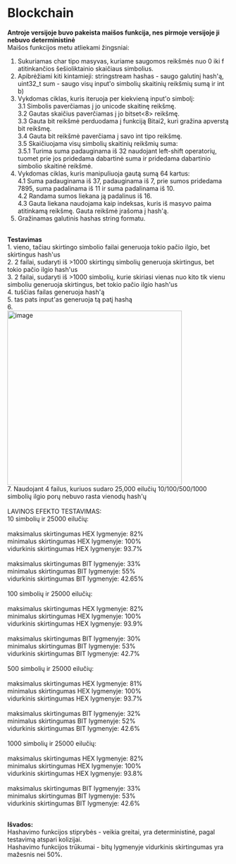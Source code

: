 # Blockchain
<strong>Antroje versijoje buvo pakeista maišos funkcija, nes pirmoje versijoje ji nebuvo deterministinė</strong><br>
Maišos funkcijos metu atliekami žingsniai: <br>
1. Sukuriamas char tipo masyvas, kuriame saugomos reikšmės nuo 0 iki f atitinkančios šešioliktainio skaičiaus simbolius.<br>
2. Apibrėžiami kiti kintamieji: stringstream hashas - saugo galutinį hash'ą, uint32_t sum - saugo visų input'o simbolių skaitinių reikšmių sumą ir int b)<br>
3. Vykdomas ciklas, kuris iteruoja per kiekvieną input'o simbolį:<br>
   3.1 Simbolis paverčiamas į jo unicode skaitinę reikšmę.<br>
   3.2 Gautas skaičius paverčiamas į jo bitset<8> reikšmę.<br>
   3.3 Gauta bit reikšmė perduodama į funkciją Bitai2, kuri gražina apverstą bit reikšmę.<br>
   3.4 Gauta bit reikšmė paverčiama į savo int tipo reikšmę.<br>
   3.5 Skaičiuojama visų simbolių skaitinių reikšmių suma:<br>
       3.5.1 Turima suma padauginama iš 32 naudojant left-shift operatorių, tuomet prie jos pridedama dabartinė suma ir pridedama dabartinio simbolio skaitinė reikšmė.<br>
4. Vykdomas ciklas, kuris manipuliuoja gautą sumą 64 kartus:<br>
   4.1 Suma padauginama iš 37, padauginama iš 7, prie sumos pridedama 7895, suma padalinama iš 11 ir suma padalinama iš 10. <br>
   4.2 Randama sumos liekana ją padalinus iš 16.<br>
   4.3 Gauta liekana naudojama kaip indeksas, kuris iš masyvo paima atitinkamą reikšmę. Gauta reikšmė įrašoma į hash'ą.<br>
5. Gražinamas galutinis hashas string formatu.<br>

<br>
<strong>Testavimas</strong><br>
1. vieno, tačiau skirtingo simbolio failai generuoja tokio pačio ilgio, bet skirtingus hash'us<br>
2. 2 failai, sudaryti iš >1000 skirtingų simbolių generuoja skirtingus, bet tokio pačio ilgio hash'us<br>
3. 2 failai, sudaryti iš >1000 simbolių, kurie skiriasi vienas nuo kito tik vienu simboliu generuoja skirtingus, bet tokio pačio ilgio hash'us<br>
4. tuščias failas generuoja hash'ą<br>
5. tas pats input'as generuoja tą patį hashą<br>
6.<br>
<img width="396" alt="image" src="https://github.com/VeronikaMack/Blockchain/assets/117922006/dd950a60-3632-459e-b6c7-dd3695eed543">
<br>
7. Naudojant 4 failus, kuriuos sudaro 25,000 eilučių 10/100/500/1000 simbolių ilgio porų nebuvo rasta vienodų hash'ų<br>
<br>
LAVINOS EFEKTO TESTAVIMAS:<br>
10 simbolių ir 25000 eilučių:<br>
<br>
maksimalus skirtingumas HEX lygmenyje: 82%<br>
minimalus skirtingumas HEX lygmenyje: 100%<br>
vidurkinis skirtingumas HEX lygmenyje: 93.7%<br>
<br>
maksimalus skirtingumas BIT lygmenyje: 33%<br>
minimalus skirtingumas BIT lygmenyje: 55%<br>
vidurkinis skirtingumas BIT lygmenyje: 42.65%<br>
<br>
100 simbolių ir 25000 eilučių:<br>
<br>
maksimalus skirtingumas HEX lygmenyje: 82%<br>
minimalus skirtingumas HEX lygmenyje: 100%<br>
vidurkinis skirtingumas HEX lygmenyje: 93.9%<br>
<br>
maksimalus skirtingumas BIT lygmenyje: 30%<br>
minimalus skirtingumas BIT lygmenyje: 53%<br>
vidurkinis skirtingumas BIT lygmenyje: 42.7%<br>
<br>
500 simbolių ir 25000 eilučių:<br>
<br>
maksimalus skirtingumas HEX lygmenyje: 81%<br>
minimalus skirtingumas HEX lygmenyje: 100%<br>
vidurkinis skirtingumas HEX lygmenyje: 93.7%<br>
<br>
maksimalus skirtingumas BIT lygmenyje: 32%<br>
minimalus skirtingumas BIT lygmenyje: 52%<br>
vidurkinis skirtingumas BIT lygmenyje: 42.6%<br>
<br>
1000 simbolių ir 25000 eilučių:<br>
<br>
maksimalus skirtingumas HEX lygmenyje: 82%<br>
minimalus skirtingumas HEX lygmenyje: 100%<br>
vidurkinis skirtingumas HEX lygmenyje: 93.8%<br>
<br>
maksimalus skirtingumas BIT lygmenyje: 33%<br>
minimalus skirtingumas BIT lygmenyje: 53%<br>
vidurkinis skirtingumas BIT lygmenyje: 42.6%<br>
<br>

<strong>Išvados:</strong><br>
Hashavimo funkcijos stiprybės - veikia greitai, yra deterministinė, pagal testavimą atspari kolizijai.<br>
Hashavimo funkcijos trūkumai - bitų lygmenyje vidurkinis skirtingumas yra mažesnis nei 50%.<br>

